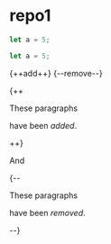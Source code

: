 # repo1

```js example
let a = 5;
```

```js example
let a = 5;
```
{++add++}
{--remove--}

{++

These paragraphs

have been *added*.

++}

And

{--

These paragraphs

have been *removed*.

--}
